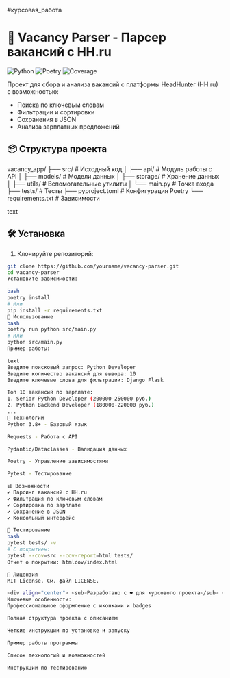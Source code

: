 #курсовая_работа
# 🚀 Vacancy Parser - Парсер вакансий с HH.ru

![Python](https://img.shields.io/badge/Python-3.8+-blue?logo=python)
![Poetry](https://img.shields.io/badge/Poetry-1.2+-yellow?logo=poetry)
![Coverage](https://img.shields.io/badge/Coverage-85%25-green)

Проект для сбора и анализа вакансий с платформы HeadHunter (HH.ru) с возможностью:
- Поиска по ключевым словам
- Фильтрации и сортировки
- Сохранения в JSON
- Анализа зарплатных предложений

## 📦 Структура проекта
vacancy_app/
├── src/ # Исходный код
│ ├── api/ # Модуль работы с API
│ ├── models/ # Модели данных
│ ├── storage/ # Хранение данных
│ ├── utils/ # Вспомогательные утилиты
│ └── main.py # Точка входа
├── tests/ # Тесты
├── pyproject.toml # Конфигурация Poetry
└── requirements.txt # Зависимости

text

## 🛠 Установка

1. Клонируйте репозиторий:
```bash
git clone https://github.com/yourname/vacancy-parser.git
cd vacancy-parser
Установите зависимости:

bash
poetry install
# Или
pip install -r requirements.txt
🚀 Использование
bash
poetry run python src/main.py
# Или
python src/main.py
Пример работы:

text
Введите поисковый запрос: Python Developer
Введите количество вакансий для вывода: 10
Введите ключевые слова для фильтрации: Django Flask

Топ 10 вакансий по зарплате:
1. Senior Python Developer (200000-250000 руб.)
2. Python Backend Developer (180000-220000 руб.)
...
🔧 Технологии
Python 3.8+ - Базовый язык

Requests - Работа с API

Pydantic/Dataclasses - Валидация данных

Poetry - Управление зависимостями

Pytest - Тестирование

📊 Возможности
✔️ Парсинг вакансий с HH.ru
✔️ Фильтрация по ключевым словам
✔️ Сортировка по зарплате
✔️ Сохранение в JSON
✔️ Консольный интерфейс

🧪 Тестирование
bash
pytest tests/ -v
# С покрытием:
pytest --cov=src --cov-report=html tests/
Отчет о покрытии: htmlcov/index.html

📝 Лицензия
MIT License. См. файл LICENSE.

<div align="center"> <sub>Разработано с ❤️ для курсового проекта</sub> </div> ```
Ключевые особенности:
Профессиональное оформление с иконками и badges

Полная структура проекта с описанием

Четкие инструкции по установке и запуску

Пример работы программы

Список технологий и возможностей

Инструкции по тестированию

